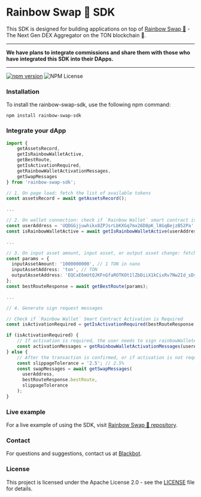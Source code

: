# Rainbow Swap 🌈 SDK

This SDK is designed for building applications on top of [Rainbow Swap 🌈](https://github.com/0xblackbot/rainbow-swap) - The Next Gen DEX Aggregator on the TON blockchain 💎.

--- 

**We have plans to integrate commissions and share them with those who have integrated this SDK into their DApps.**

---

[![npm version](https://badge.fury.io/js/rainbow-swap-sdk.svg)](https://badge.fury.io/js/rainbow-swap-sdk)
![NPM License](https://img.shields.io/npm/l/rainbow-swap-sdk)

### Installation

To install the rainbow-swap-sdk, use the following npm command:
```shell
npm install rainbow-swap-sdk
```

### Integrate your dApp

```typescript
import {
    getAssetsRecord,
    getIsRainbowWalletActive,
    getBestRoute,
    getIsActivationRequired,
    getRainbowWalletActivationMessages,
    getSwapMessages
} from 'rainbow-swap-sdk';

// 1. On page load: fetch the list of available tokens
const assetsRecord = await getAssetsRecord();

...

// 2. On wallet connection: check if `Rainbow Wallet` smart contract is active
const userAddress = 'UQDGGjjuwhikx8ZPJsrLbKXGq7mx26D8pK_l8GqBejzB52Pa'; // user wallet address
const isRainbowWalletActive = await getIsRainbowWalletActive(userAddress);

...

// 3. On input asset amount, input asset, or output asset change: fetch a new swap route
const params = {
  inputAssetAmount: '1000000000', // 1 TON in nano
  inputAssetAddress: 'ton', // TON
  outputAssetAddress: 'EQCxE6mUtQJKFnGfaROTKOt1lZbDiiX1kCixRv7Nw2Id_sDs' // USDT jetton master address
};
const bestRouteResponse = await getBestRoute(params);

...

// 4. Generate sign request messages

// Check if `Rainbow Wallet` Smart Contract Activation is Required
const isActivationRequired = getIsActivationRequired(bestRouteResponse.bestRoute, isRainbowWalletActive);

if (isActivationRequired) {
    // If activation is required, the user needs to sign rainbowWalletActivationMessages first
    const activationMessages = getRainbowWalletActivationMessages(userAddress);
} else {
    // After the transaction is confirmed, or if activation is not required, the user can proceed with the swap transaction
    const slippageTolerance = '2.5'; // 2.5%
    const swapMessages = await getSwapMessages(
      userAddress,
      bestRouteResponse.bestRoute,
      slippageTolerance
    );
}
```

### Live example

For a live example of using the SDK, visit [Rainbow Swap 🌈 repository](https://github.com/0xblackbot/rainbow-swap).

### Contact

For questions and suggestions, contact us at [Blackbot](https://blackbot.technology/).

### License

This project is licensed under the Apache License 2.0 - see the [LICENSE](LICENSE) file for details.
